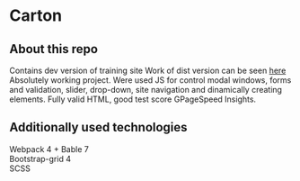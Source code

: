 # Carton

## About this repo
Contains dev version of training site 
Work of dist version can be seen [here](https://vladimircherevko.github.io/works/carton)  
Absolutely working project. Were used JS for control modal windows, forms and validation, slider, drop-down, site navigation and dinamically creating elements. Fully valid HTML, good test score GPageSpeed Insights.  

## Additionally used technologies
Webpack 4 + Bable 7  
Bootstrap-grid 4  
SCSS  